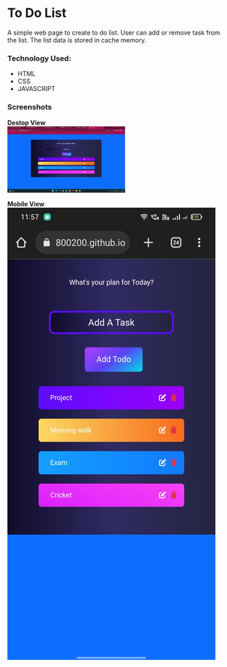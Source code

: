 # To Do List
A simple web page to create to do list. User can add or remove task from the list. The list data is stored in cache memory.

### Technology Used:
- HTML
- CSS
- JAVASCRIPT

### Screenshots
**Destop View**<br>
<img src="Destop view.png" style="width:53%;">

**Mobile View**<br>
<img src="Mobile_view.jpeg">
